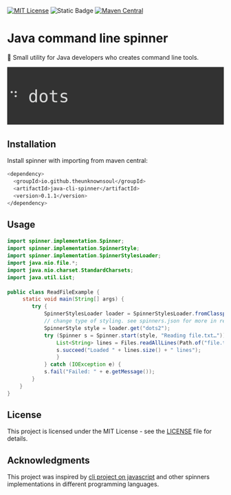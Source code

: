 [![MIT License](https://img.shields.io/badge/License-MIT-green.svg)](https://choosealicense.com/licenses/mit/)
![Static Badge](https://img.shields.io/badge/Language-Java_21-orange)
[![Maven Central](https://img.shields.io/maven-central/v/io.github.theunknownsoul/java-cli-spinner.svg?label=Maven%20Central)](https://search.maven.org/artifact/io.github.theunknownsoul/java-cli-spinner)


# Java command line spinner

🤝 Small utility for Java developers who creates command line tools.

![Screenshot](/screenshot.gif)
## Installation

Install spinner with importing from maven central:

```bash
<dependency>
  <groupId>io.github.theunknownsoul</groupId>
  <artifactId>java-cli-spinner</artifactId>
  <version>0.1.1</version>
</dependency>
```

## Usage

```java
import spinner.implementation.Spinner;
import spinner.implementation.SpinnerStyle;
import spinner.implementation.SpinnerStylesLoader;
import java.nio.file.*;
import java.nio.charset.StandardCharsets;
import java.util.List;

public class ReadFileExample {
     static void main(String[] args) {
        try {
            SpinnerStylesLoader loader = SpinnerStylesLoader.fromClasspath("spinners.json");
            // change type of styling. see spinners.json for more in resources
            SpinnerStyle style = loader.get("dots2");
            try (Spinner s = Spinner.start(style, "Reading file.txt…")) {
                List<String> lines = Files.readAllLines(Path.of("file.txt"), StandardCharsets.UTF_8);
                s.succeed("Loaded " + lines.size() + " lines");
                } 
            } catch (IOException e) {
            s.fail("Failed: " + e.getMessage());
        }
    }
}
```

## License
This project is licensed under the MIT License - see the [LICENSE](LICENSE) file for details.

## Acknowledgments
This project was inspired by [cli project on javascript](https://github.com/sindresorhus/cli-spinners)
and other spinners implementations in different programming languages.

